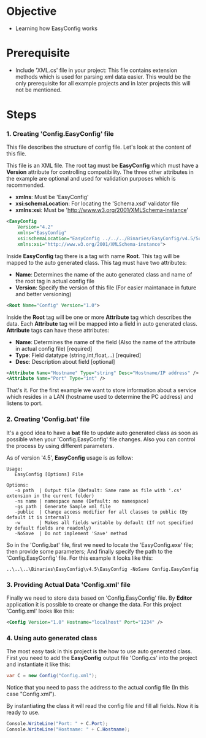 # Objective
  * Learning how EasyConfig works

# Prerequisite
  * Include 'XML.cs' file in your project: This file contains extension methods which is used for parsing xml data easier. This would be the only prerequisite for all example projects and in later projects this will not be mentioned.

# Steps
### 1. Creating 'Config.EasyConfig' file
This file describes the structure of config file. Let's look at the content of this file.

This file is an XML file. The root tag must be **EasyConfig** which must have a **Version** attribute for controlling compatibility. The three other attributes in the example are optional and used for validation purposes which is recommended.
  * **xmlns**: Must be 'EasyConfig'
  * **xsi:schemaLocation**: For locating the 'Schema.xsd' validator file
  * **xmlns:xsi**: Must be 'http://www.w3.org/2001/XMLSchema-instance'
```xml
<EasyConfig
	Version="4.2"
	xmlns="EasyConfig"
	xsi:schemaLocation="EasyConfig ../../../Binaries/EasyConfig/v4.5/Schema.xsd"
	xmlns:xsi="http://www.w3.org/2001/XMLSchema-instance">
```

Inside **EasyConfig** tag there is a tag with name **Root**. This tag will be mapped to the auto generated class. This tag must have two attributes:
  * **Name**: Determines the name of the auto generated class and name of the root tag in actual config file
  * **Version**: Specify the version of this file (For easier maintanace in future and better versioning)
```xml
<Root Name="Config" Version="1.0">
```

Inside the **Root** tag will be one or more **Attribute** tag which describes the data. Each **Attribute** tag will be mapped into a field in auto generated class. **Attribute** tags can have these attributes:
  * **Name**: Determines the name of the field (Also the name of the attribute in actual config file) [required]
  * **Type**: Field datatype (string,int,float,...) [required]
  * **Desc**: Description about field [optional]
```xml
<Attribute Name="Hostname" Type="string" Desc="Hostname/IP address" />
<Attribute Name="Port" Type="int" />
```

That's it. For the first example we want to store information about a service which resides in a LAN (hostname used to determine the PC address) and listens to port.

### 2. Creating 'Config.bat' file
It's a good idea to have a **bat** file to update auto generated class as soon as possible when your 'Config.EasyConfig' file changes. Also you can control the process by using different parameters.

As of version '4.5', **EasyConfig** usage is as follow:
```
Usage: 
   EasyConfig [Options] File

Options:
   -o path  | Output file (Default: Same name as file with '.cs' extension in the current folder)
   -ns name | namespace name (Default: no namespace)
   -gs path | Generate Sample xml file
   -public  | Change access modifier for all classes to public (By default it is internal)
   -w       | Makes all fields writable by default (If not specified by default fields are readonly)
   -NoSave  | Do not implement 'Save' method
```

So in the 'Config.bat' file, first we need to locate the 'EasyConfig.exe' file; then provide some parameters; And finally specify the path to the 'Config.EasyConfig' file. For this example it looks like this:
```
..\..\..\Binaries\EasyConfig\v4.5\EasyConfig -NoSave Config.EasyConfig
```

### 3. Providing Actual Data 'Config.xml' file
Finally we need to store data based on 'Config.EasyConfig' file. By **Editor** application it is possible to create or change the data.
For this project 'Config.xml' looks like this:
```xml
<Config Version="1.0" Hostname="localhost" Port="1234" />
```

### 4. Using auto generated class
The most easy task in this project is the how to use auto generated class. First you need to add the **EasyConfig** output file 'Config.cs' into the project and instantiate it like this:
```C#
var C = new Config("Config.xml");
```
Notice that you need to pass the address to the actual config file (In this case "Config.xml").

By instantiating the class it will read the config file and fill all fields. Now it is ready to use.
```C#
Console.WriteLine("Port: " + C.Port);
Console.WriteLine("Hostname: " + C.Hostname);
```
